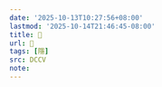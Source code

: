 ```yaml
---
date: '2025-10-13T10:27:56+08:00'
lastmod: '2025-10-14T21:46:45-08:00'
title: 􂎪
url: 􂎪
tags: [隱]
src: DCCV
note:
---
```

